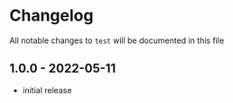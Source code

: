 # Changelog

All notable changes to `test` will be documented in this file

## 1.0.0 - 2022-05-11

- initial release

